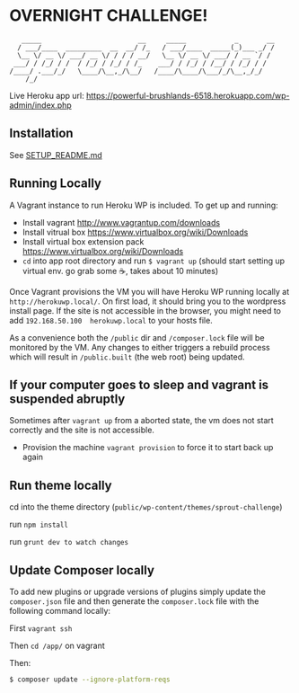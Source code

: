 OVERNIGHT CHALLENGE!
=========

```
   _____                        __     _____            _       __
  / ___/____  _________  __  __/ /_   / ___/____  _____(_)___ _/ /
  \__ \/ __ \/ ___/ __ \/ / / / __/   \__ \/ __ \/ ___/ / __ `/ / 
 ___/ / /_/ / /  / /_/ / /_/ / /_    ___/ / /_/ / /__/ / /_/ / /  
/____/ .___/_/   \____/\__,_/\__/   /____/\____/\___/_/\__,_/_/   
    /_/                                                                                                                 
```

Live Heroku app url: https://powerful-brushlands-6518.herokuapp.com/wp-admin/index.php

Installation
------------

See [SETUP_README.md](SETUP_README.md)


Running Locally
---------------

A Vagrant instance to run Heroku WP is included. To get up and running:
* Install vagrant http://www.vagrantup.com/downloads
* Install vitrual box https://www.virtualbox.org/wiki/Downloads 
* Install virtual box extension pack https://www.virtualbox.org/wiki/Downloads 
* `cd` into app root directory and run `$ vagrant up` (should start setting up virtual env. go grab some ☕, takes about 10 minutes)

Once Vagrant provisions the VM you will have Heroku WP running locally at `http://herokuwp.local/`. On first load, it should bring you to the wordpress install page. If the site is not accessible in the browser, you might need to add `192.168.50.100  herokuwp.local` to your hosts file.

As a convenience both the `/public` dir and `/composer.lock` file will be monitored by the VM. Any changes to either triggers a rebuild process which will result in `/public.built` (the web root) being updated.


If your computer goes to sleep and vagrant is suspended abruptly
----------------

Sometimes after `vagrant up` from a aborted state, the vm does not start correctly and the site is not accessible. 
* Provision the machine `vagrant provision` to force it to start back up again

Run theme locally
----------------

cd into the theme directory (`public/wp-content/themes/sprout-challenge`)

run `npm install`

run `grunt dev to watch changes`


Update Composer locally
----------------

To add new plugins or upgrade versions of plugins simply update the `composer.json` file and then generate the `composer.lock` file with the following command locally:

First `vagrant ssh`

Then `cd /app/` on vagrant

Then:

```bash
$ composer update --ignore-platform-reqs
```